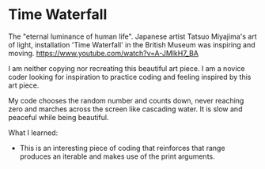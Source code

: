 # Time Waterfall

The "eternal luminance of human life". Japanese artist Tatsuo Miyajima's art of light, installation 'Time Waterfall' in the British Museum was inspiring and moving.  https://www.youtube.com/watch?v=A-JMlkH7_BA

I am neither copying nor recreating this beautiful art piece. I am a novice coder looking for inspiration to practice coding and feeling inspired by this art piece.

My code chooses the random number and counts down, never reaching zero and marches across the screen like cascading water. It is slow and peaceful while being beautiful.

What I learned:

- This is an interesting piece of coding that reinforces that range produces an iterable and makes use of the print arguments.
